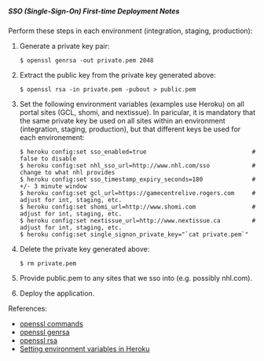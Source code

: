 ##### SSO (Single-Sign-On) First-time Deployment Notes

Perform these steps in each environment (integration, staging, production):

1. Generate a private key pair:

    ```
    $ openssl genrsa -out private.pem 2048
    ```

1. Extract the public key from the private key generated above:

    ```
    $ openssl rsa -in private.pem -pubout > public.pem
    ```

1. Set the following environment variables (examples use Heroku) on all portal sites (GCL, shomi, and nextissue).  In paricular, it is mandatory that the same private key be used on all sites within an environment (integration, staging, production), but that different keys be used for each environement:

    ```
    $ heroku config:set sso_enabled=true                              # false to disable
    $ heroku config:set nhl_sso_url=http://www.nhl.com/sso            # change to what nhl provides
    $ heroku config:set sso_timestamp_expiry_seconds=180              # +/- 3 minute window
    $ heroku config:set gcl_url=https://gamecentrelive.rogers.com     # adjust for int, staging, etc.
    $ heroku config:set shomi_url=http://www.shomi.com                # adjust for int, staging, etc.
    $ heroku config:set nextissue_url=http://www.nextissue.ca         # adjust for int, staging, etc.
    $ heroku config:set single_signon_private_key="`cat private.pem`"
    ```

1. Delete the private key generated above:

    ```
    $ rm private.pem
    ```

1. Provide public.pem to any sites that we sso into (e.g. possibly nhl.com).

1. Deploy the application.

References:
- [openssl commands](https://www.openssl.org/docs/apps/openssl.html)
- [openssl genrsa](https://www.openssl.org/docs/apps/genrsa.html)
- [openssl rsa](https://www.openssl.org/docs/apps/rsa.html)
- [Setting environment variables in Heroku](https://devcenter.heroku.com/articles/config-vars)
